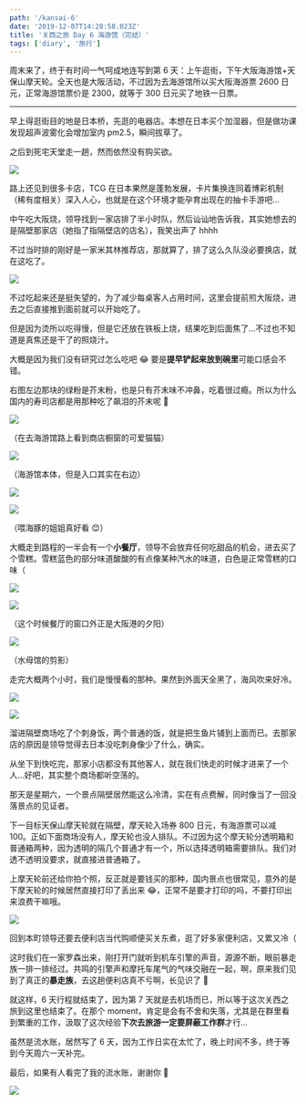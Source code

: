 ```yaml
---
path: '/kansai-6'
date: '2019-12-07T14:28:58.023Z'
title: '关西之旅 Day 6 海游馆（完结）'
tags: ['diary', '旅行']
---
```


周末来了，终于有时间一气呵成地连写到第 6 天：上午逛街，下午大阪海游馆+天保山摩天轮。全天也是大阪活动，不过因为去海游馆所以买大阪海游票 2600 日元，正常海游馆票价是 2300，就等于 300 日元买了地铁一日票。

---

早上得逛街目的地是日本桥，先逛的电器店。本想在日本买个加湿器，但是做功课发现超声波雾化会增加室内 pm2.5，瞬间拔草了。

之后到死宅天堂走一趟，然而依然没有购买欲。

![](日本桥.jpg)

路上还见到很多卡店，TCG 在日本果然是蓬勃发展，卡片集换连同着博彩机制（稀有度相关）深入人心，也就是在这个环境才能孕育出现在的抽卡手游吧...

中午吃大阪烧，领导找到一家店排了半小时队，然后讪讪地告诉我，其实她想去的是隔壁那家店（她指了指隔壁店的店名），我笑出声了 hhhh

不过当时排的刚好是一家米其林推荐店，那就算了，排了这么久队没必要换店，就在这吃了。

![](大阪烧.jpg)

不过吃起来还是挺失望的，为了减少每桌客人占用时间，这里会提前煎大阪烧，进去之后直接推到面前就可以开始吃了。

但是因为烫所以吃得慢，但是它还放在铁板上烧，结果吃到后面焦了...不过也不知道是真焦还是干了的照烧汁。

大概是因为我们没有研究过怎么吃吧 😂 要是**提早铲起来放到碗里**可能口感会不错。

右图左边那块的绿粉是芥末粉，也是只有芥末味不冲鼻，吃着很过瘾。所以为什么国内的寿司店都是用那种吃了飙泪的芥末呢 🤔

![](海游馆前.jpg)

（在去海游馆路上看到商店橱窗的可爱猫猫）

![](海游馆.jpeg)

（海游馆本体，但是入口其实在右边）

![](海游馆内.jpg)

![](dolphinGirl.jpg)

（喂海豚的姐姐真好看 😊）

大概走到路程的一半会有一个**小餐厅**，领导不会放弃任何吃甜品的机会，进去买了个雪糕。雪糕蓝色的部分味道酸酸的有点像某种汽水的味道，白色是正常雪糕的口味（

![](ice.jpeg)

![](sight.jpeg)

（这个时候餐厅的窗口外正是大阪港的夕阳）

![](silhouette.jpeg)

（水母馆的剪影）

走完大概两个小时，我们是慢慢看的那种。果然到外面天全黑了，海风吹来好冷。

![](night.jpg)

![](dinner.jpeg)

溜进隔壁商场吃了个刺身饭，两个普通的饭，就是把生鱼片铺到上面而已。去那家店的原因是领导觉得去日本没吃刺身像少了什么，确实。

从坐下到快吃完，那家小店都没有其他客人，就在我们快走的时候才进来了一个人...好吧，其实整个商场都听空荡的。

那天是星期六，一个景点隔壁居然能这么冷清，实在有点费解，同时像当了一回没落景点的见证者。

下一目标天保山摩天轮就在隔壁，摩天轮入场券 800 日元，有海游票可以减 100。正如下面商场没有人，摩天轮也没人排队。不过因为这个摩天轮分透明箱和普通箱两种，因为透明的隔几个普通才有一个，所以选择透明箱需要排队。我们对透不透明没要求，就直接进普通箱了。

上摩天轮前还给你拍个照，反正就是要钱买的那种，国内景点也很常见，意外的是下摩天轮的时候居然直接打印了丢出来 😂，正常不是要才打印的吗，不要打印出来浪费干嘛哦。

![](ferrisWheel.jpg)

回到本町领导还要去便利店当代购顺便买关东煮，逛了好多家便利店，又累又冷（

这时我们在一家罗森出来，刚打开门就听到机车引擎的声音，源源不断，眼前暴走族一排一排经过。共鸣的引擎声和摩托车尾气的气味交融在一起，啊，原来我们见到了真正的**暴走族**，去这趟便利店真不亏啊，长见识了 🤔

就这样，6 天行程就结束了，因为第 7 天就是去机场而已，所以等于这次关西之旅到这里也结束了。在那个 moment，肯定是会有不舍和失落，尤其是在群里看到繁重的工作，汲取了这次经验**下次去旅游一定要屏蔽工作群**才行...

虽然是流水账，居然写了 6 天，因为工作日实在太忙了，晚上时间不多，终于等到今天周六一天补完。

最后，如果有人看完了我的流水账，谢谢你 🤣

![](lay了.jpeg)

